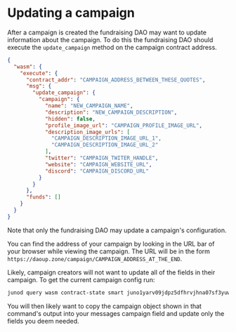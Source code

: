 # Updating a campaign

After a campaign is created the fundraising DAO may want to update
information about the campaign. To do this the fundraising DAO should
execute the `update_campaign` method on the campaign contract address.

```json
{
  "wasm": {
    "execute": {
      "contract_addr": "CAMPAIGN_ADDRESS_BETWEEN_THESE_QUOTES",
      "msg": {
        "update_campaign": {
          "campaign": {
            "name": "NEW_CAMPAIGN_NAME",
            "description": "NEW_CAMPAIGN_DESCRIPTION",
            "hidden": false,
            "profile_image_url": "CAMPAIGN_PROFILE_IMAGE_URL",
            "description_image_urls": [
              "CAMPAIGN_DESCRIPTION_IMAGE_URL_1",
              "CAMPAIGN_DESCRIPTION_IMAGE_URL_2"
            ],
            "twitter": "CAMPAIGN_TWITER_HANDLE",
            "website": "CAMPAIGN_WEBSITE_URL",
            "discord": "CAMPAIGN_DISCORD_URL"
          }
        }
      },
      "funds": []
    }
  }
}
```

Note that only the fundraising DAO may update a campaign's
configuration.

You can find the address of your campaign by looking in the URL bar of
your browser while viewing the campaign. The URL will be in the form
`https://daoup.zone/campaign/CAMPAIGN_ADDRESS_AT_THE_END`.

Likely, campaign creators will not want to update all of the fields in
their campaign. To get the current campaign config run:

```bash
junod query wasm contract-state smart juno1yarv09jdpz5dfhrvjhna07sf3yuwsdf0xznl965qj0edh34df0ssanurd0 '{"dump_state": {}}' --output json | jq '.data.campaign_info'
```

You will then likely want to copy the campaign object shown in that
command's output into your messages campaign field and update only the
fields you deem needed.
